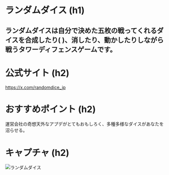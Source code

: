 # ランダムダイス (h1)
ランダムダイスは自分で決めた五枚の戦ってくれるダイスを合成したり(  )、消したり、動かしたりしながら戦うタワーディフェンスゲームです。
-----------------------------------------------------------------------------------------------------------------------------------------
# 公式サイト (h2)
<https://x.com/randomdice_jp>

# おすすめポイント (h2)
運営会社の奇想天外なアプデがとてもおもしろく、多種多様なダイスがあなたを沼らせる。

# キャプチャ (h2)
![ランダムダイス](appicon.png/100)
